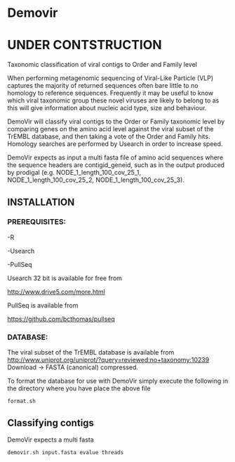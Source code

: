 # Demovir
# UNDER CONTSTRUCTION # 
Taxonomic classification of viral contigs to Order and Family level

When performing metagenomic sequencing of Viral-Like Particle (VLP) captures the majority of returned sequences often bare little to no homology to reference sequences. Frequently it may be useful to know which viral taxonomic group these novel viruses are likely to belong to as this will give information about nucleic acid type, size and behaviour.

DemoVir will classify viral contigs to the Order or Family taxonomic level by comparing genes on the amino acid level against the viral subset of the TrEMBL database, and then taking a vote of the Order and Family hits. Homology searches are performed by Usearch in order to increase speed.

DemoVir expects as input a multi fasta file of amino acid sequences where the sequence headers are contigid_geneid, such as in the output produced by prodigal (e.g. NODE_1_length_100_cov_25_1, NODE_1_length_100_cov_25_2, NODE_1_length_100_cov_25_3).

## INSTALLATION

### PREREQUISITES:

-R

-Usearch

-PullSeq

Usearch 32 bit is available for free from

http://www.drive5.com/more.html

PullSeq is available from

https://github.com/bcthomas/pullseq

### DATABASE:
The viral subset of the TrEMBL database is available from
http://www.uniprot.org/uniprot/?query=reviewed:no+taxonomy:10239
Download -> FASTA (canonical) compressed. 


To format the database for use with DemoVir simply execute the following in the directory where you have place the above file

```
format.sh 
```



## Classifying contigs
DemoVir expects a multi fasta 

```
demovir.sh input.fasta evalue threads
```
